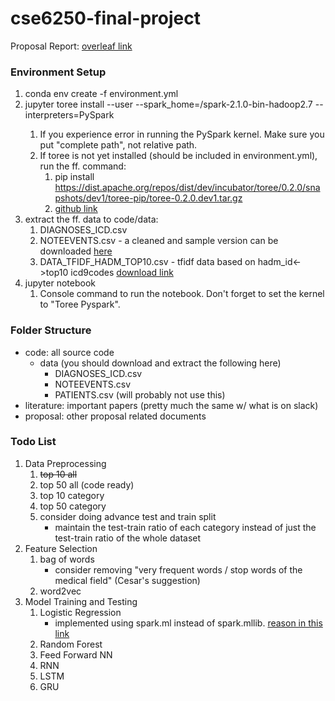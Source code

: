 # cse6250-final-project

Proposal Report: [overleaf link](https://www.overleaf.com/8371794wnkynjkydwsn)

### Environment Setup
1. conda env create -f environment.yml
1. jupyter toree install --user --spark_home=<complete path>/spark-2.1.0-bin-hadoop2.7 --interpreters=PySpark
    1. If you experience error in running the PySpark kernel. Make sure you put "complete path", not relative path.
    1. If toree is not yet installed (should be included in environment.yml), run the ff. command:
        1. pip install https://dist.apache.org/repos/dist/dev/incubator/toree/0.2.0/snapshots/dev1/toree-pip/toree-0.2.0.dev1.tar.gz
        1. [github link](https://github.com/apache/incubator-toree)
1. extract the ff. data to code/data:
    1. DIAGNOSES_ICD.csv
    1. NOTEEVENTS.csv - a cleaned and sample version can be downloaded [here](https://drive.google.com/open?id=0B7IQxoKP3KPGWmFiUGlNTTBuWXM)
    1. DATA_TFIDF_HADM_TOP10.csv - tfidf data based on hadm_id<->top10 icd9codes [download link](https://drive.google.com/open?id=0B7IQxoKP3KPGWmFiUGlNTTBuWXM)
1. jupyter notebook
    1. Console command to run the notebook. Don't forget to set the kernel to "Toree Pyspark".

### Folder Structure
* code: all source code
    * data (you should download and extract the following here)
        * DIAGNOSES_ICD.csv
        * NOTEEVENTS.csv
        * PATIENTS.csv (will probably not use this)
* literature: important papers (pretty much the same w/ what is on slack)
* proposal: other proposal related documents

### Todo List
1. Data Preprocessing
    1. ~~top 10 all~~
    1. top 50 all (code ready)
    1. top 10 category
    1. top 50 category
    1. consider doing advance test and train split
        * maintain the test-train ratio of each category instead of just the test-train ratio of the whole dataset
1. Feature Selection
    1. bag of words
        * consider removing "very frequent words / stop words of the medical field" (Cesar's suggestion) 
    1. word2vec
1. Model Training and Testing
    1. Logistic Regression
        * implemented using spark.ml instead of spark.mllib. [reason in this link](http://stackoverflow.com/questions/30231840/difference-between-org-apache-spark-ml-classification-and-org-apache-spark-mllib)
    1. Random Forest
    1. Feed Forward NN
    1. RNN
    1. LSTM
    1. GRU
